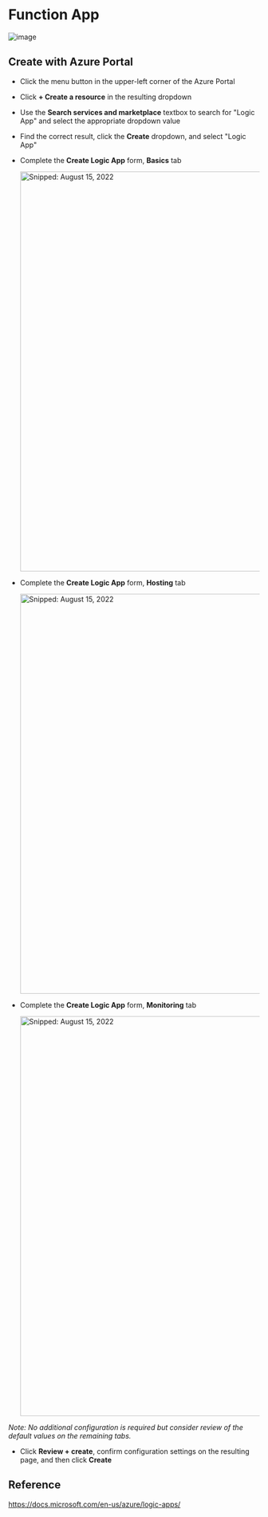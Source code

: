 # Function App

![image](https://user-images.githubusercontent.com/44923999/185766538-fa11d1c0-0bf2-4531-b9bb-4049be29fd61.png)

## Create with Azure Portal

* Click the menu button in the upper-left corner of the Azure Portal
* Click **+ Create a resource** in the resulting dropdown
* Use the **Search services and marketplace** textbox to search for "Logic App" and select the appropriate dropdown value
* Find the correct result, click the **Create** dropdown, and select "Logic App"
* Complete the **Create Logic App** form, **Basics** tab
 
  <img src="https://user-images.githubusercontent.com/44923999/184642718-210c7341-40e7-4534-a80e-678466e4f26a.png" width="800" title="Snipped: August 15, 2022" />

* Complete the **Create Logic App** form, **Hosting** tab

  <img src="https://user-images.githubusercontent.com/44923999/184643004-fd890fa8-d4d5-4096-946f-7f1ad9a4a79d.png" width="800" title="Snipped: August 15, 2022" />

* Complete the **Create Logic App** form, **Monitoring** tab

  <img src="https://user-images.githubusercontent.com/44923999/184643119-1abc8e7e-0c85-4465-9add-76decd662b8a.png" width="800" title="Snipped: August 15, 2022" />

_Note: No additional configuration is required but consider review of the default values on the remaining tabs._

* Click **Review + create**, confirm configuration settings on the resulting page, and then click **Create**

## Reference
https://docs.microsoft.com/en-us/azure/logic-apps/
